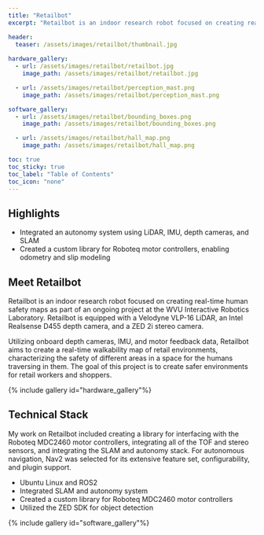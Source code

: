 ```yaml
---
title: "Retailbot"
excerpt: "Retailbot is an indoor research robot focused on creating real-time human safety maps."

header:
  teaser: /assets/images/retailbot/thumbnail.jpg
  
hardware_gallery:
  - url: /assets/images/retailbot/retailbot.jpg
    image_path: /assets/images/retailbot/retailbot.jpg

  - url: /assets/images/retailbot/perception_mast.png
    image_path: /assets/images/retailbot/perception_mast.png

software_gallery:
  - url: /assets/images/retailbot/bounding_boxes.png
    image_path: /assets/images/retailbot/bounding_boxes.png

  - url: /assets/images/retailbot/hall_map.png
    image_path: /assets/images/retailbot/hall_map.png

toc: true
toc_sticky: true
toc_label: "Table of Contents"
toc_icon: "none"
---
```


## Highlights
- Integrated an autonomy system using LiDAR, IMU, depth cameras, and SLAM
- Created a custom library for Roboteq motor controllers, enabling odometry and slip modeling

## Meet Retailbot

Retailbot is an indoor research robot focused on creating real-time human safety maps as part of an ongoing project at the WVU Interactive Robotics Laboratory. Retailbot is equipped with a Velodyne VLP-16 LiDAR, an Intel Realsense D455 depth camera, and a ZED 2i stereo camera.

Utilizing onboard depth cameras, IMU, and motor feedback data, Retailbot aims 
to create a real-time walkability map of retail environments, characterizing the safety of different areas in a space for the humans traversing in them. The goal of this project is to create safer environments for retail workers and shoppers.

{% include gallery id="hardware_gallery"%}


## Technical Stack

My work on Retailbot included creating a library for interfacing with the Roboteq MDC2460 motor controllers, integrating all of the TOF and stereo sensors, and integrating the SLAM and autonomy stack. For autonomous navigation, Nav2 was selected for its extensive feature set, configurability, and plugin support.

- Ubuntu Linux and ROS2
- Integrated SLAM and autonomy system
- Created a custom library for Roboteq MDC2460 motor controllers
- Utilized the ZED SDK for object detection

{% include gallery id="software_gallery"%}